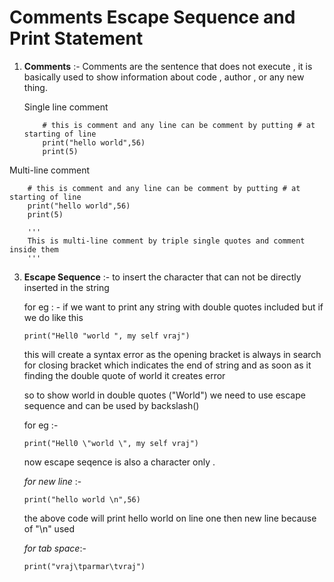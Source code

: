 # Comments Escape Sequence and Print Statement
1) **Comments** :- Comments are the sentence that does not execute , it is basically used to show information about code , author , or any new thing.

   Single line comment
   ```
       # this is comment and any line can be comment by putting # at starting of line
       print("hello world",56)
       print(5)

  Multi-line comment
   ```
       # this is comment and any line can be comment by putting # at starting of line
       print("hello world",56)
       print(5)  
 
       '''
       This is multi-line comment by triple single quotes and comment inside them
       '''
  ```
3) **Escape Sequence** :- to insert the character that can not be directly inserted in the string

   for eg : - if we want to print any string with double quotes included but if we do like this

   ```
   print("Hell0 "world ", my self vraj")
   ```

   this will create a syntax error as the opening bracket is always in search for closing bracket which indicates the end of string and as soon as it finding the double
   quote of world it creates error

   so to show world in double quotes ("World") we need to use escape sequence and can be used by backslash(\)

   for eg :-
   ```
   print("Hell0 \"world \", my self vraj")
   ```

   now escape seqence is also a character only .

   *for new line* :-
   ```
   print("hello world \n",56)
   ```
   the above code will print hello world on line one then new line because of "\n" used

   *for tab space*:-
   ```
   print("vraj\tparmar\tvraj")
   ```
   
